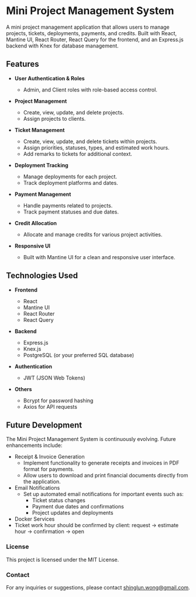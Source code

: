 # Mini Project Management System

A mini project management application that allows users to manage projects, tickets, deployments, payments, and credits. Built with React, Mantine UI, React Router, React Query for the frontend, and an Express.js backend with Knex for database management.

## Features

- **User Authentication & Roles**
  - Admin, and Client roles with role-based access control.
  
- **Project Management**
  - Create, view, update, and delete projects.
  - Assign projects to clients.

- **Ticket Management**
  - Create, view, update, and delete tickets within projects.
  - Assign priorities, statuses, types, and estimated work hours.
  - Add remarks to tickets for additional context.

- **Deployment Tracking**
  - Manage deployments for each project.
  - Track deployment platforms and dates.

- **Payment Management**
  - Handle payments related to projects.
  - Track payment statuses and due dates.

- **Credit Allocation**
  - Allocate and manage credits for various project activities.
  
- **Responsive UI**
  - Built with Mantine UI for a clean and responsive user interface.

## Technologies Used

- **Frontend**
  - React
  - Mantine UI
  - React Router
  - React Query

- **Backend**
  - Express.js
  - Knex.js
  - PostgreSQL (or your preferred SQL database)

- **Authentication**
  - JWT (JSON Web Tokens)

- **Others**
  - Bcrypt for password hashing
  - Axios for API requests

## Future Development


The Mini Project Management System is continuously evolving. Future enhancements include:

- Receipt & Invoice Generation
  - Implement functionality to generate receipts and invoices in PDF format for payments.
  - Allow users to download and print financial documents directly from the application.
- Email Notifications
  - Set up automated email notifications for important events such as:
    - Ticket status changes
    - Payment due dates and confirmations
    - Project updates and deployments
- Docker Services
- Ticket work hour should be confirmed by client: request -> estimate hour -> confirmation -> open


### License

This project is licensed under the MIT License.

### Contact

For any inquiries or suggestions, please contact shinglun.wong@gmail.com.